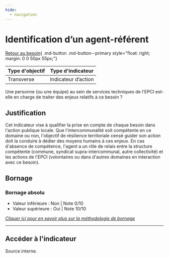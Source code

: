 ```yaml
---
hide:
  - navigation
---
```


# Identification d’un agent-référent

[Retour au besoin](https://konsilion.github.io/diag360/pages/besoins/bi2){ .md-button .md-button--primary style="float: right; margin: 0 0 50px 55px;"}

|Type d'objectif|Type d'indicateur|
|--|--|
|Transverse|Indicateur d’action|

Une personne (ou une équipe) au sein de services techniques de l'EPCI est-elle en charge de traiter des enjeux relatifs à ce besoin ?  

## Justification

Cet indicateur vise à qualifier la prise en compte de chaque besoin dans l'action publique locale. Que l'intercommunalité soit compétente en ce domaine ou non, l'objectif de résilience territoriale censé guider son action doit la conduire à dédier des moyens humains à ces enjeux. En cas d'absence de compétence, l'agent a un rôle de relais entre la structure compétente (commune, syndicat supra-intercommunal, autre collectivité) et les actions de l'EPCI (volontaires ou dans d'autres domaines en interaction avec ce besoin). 

## Bornage

### Bornage absolu

* Valeur inférieure : Non | Note 0/10
* Valeur supérieure : Oui | Note 10/10
  
*[Cliquer ici pour en savoir plus sur la méthodologie de bornage](https://konsilion.github.io/diag360/pages/indicateurs/methode_bornage)*

---

## Accéder à l'indicateur

Source interne.
